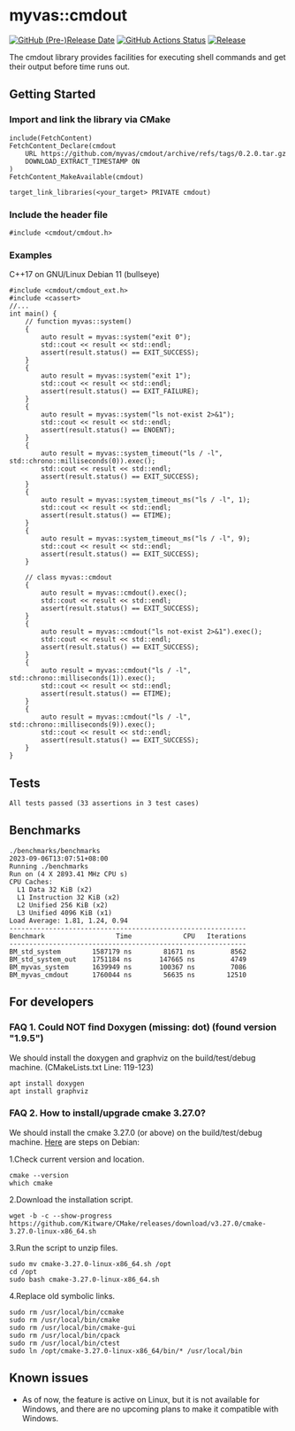# myvas::cmdout
[![GitHub (Pre-)Release Date](https://img.shields.io/github/release-date-pre/myvas/cmdout?label=github)](https://github.com/myvas/cmdout)
[![GitHub Actions Status](https://github.com/myvas/cmdout/actions/workflows/test.yml/badge.svg)](https://github.com/myvas/cmdout/actions)
[![Release](https://img.shields.io/github/release/myvas/cmdout.svg)](https://github.com/myvas/cmdout/releases)

The cmdout library provides facilities for executing shell commands and get their output before time runs out.

## Getting Started
### Import and link the library via CMake
```
include(FetchContent)
FetchContent_Declare(cmdout
	URL https://github.com/myvas/cmdout/archive/refs/tags/0.2.0.tar.gz
	DOWNLOAD_EXTRACT_TIMESTAMP ON
)
FetchContent_MakeAvailable(cmdout)

target_link_libraries(<your_target> PRIVATE cmdout)
```
### Include the header file
```
#include <cmdout/cmdout.h>
```

### Examples
C++17 on GNU/Linux Debian 11 (bullseye)
```
#include <cmdout/cmdout_ext.h>
#include <cassert>
//...
int main() {
	// function myvas::system()
	{
		auto result = myvas::system("exit 0");
		std::cout << result << std::endl;
		assert(result.status() == EXIT_SUCCESS);
	}
	{
		auto result = myvas::system("exit 1");
		std::cout << result << std::endl;
		assert(result.status() == EXIT_FAILURE);
	}
	{
		auto result = myvas::system("ls not-exist 2>&1");
		std::cout << result << std::endl;
		assert(result.status() == ENOENT);
	}
	{
		auto result = myvas::system_timeout("ls / -l", std::chrono::milliseconds(0)).exec();
		std::cout << result << std::endl;
		assert(result.status() == EXIT_SUCCESS);
	}
	{
		auto result = myvas::system_timeout_ms("ls / -l", 1);
		std::cout << result << std::endl;
		assert(result.status() == ETIME);
	}
	{
		auto result = myvas::system_timeout_ms("ls / -l", 9);
		std::cout << result << std::endl;
		assert(result.status() == EXIT_SUCCESS);
	}

	// class myvas::cmdout
	{
		auto result = myvas::cmdout().exec();
		std::cout << result << std::endl;
		assert(result.status() == EXIT_SUCCESS);
	}
	{
		auto result = myvas::cmdout("ls not-exist 2>&1").exec();
		std::cout << result << std::endl;
		assert(result.status() == EXIT_SUCCESS);
	}
	{
		auto result = myvas::cmdout("ls / -l", std::chrono::milliseconds(1)).exec();
		std::cout << result << std::endl;
		assert(result.status() == ETIME);
	}
	{
		auto result = myvas::cmdout("ls / -l", std::chrono::milliseconds(9)).exec();
		std::cout << result << std::endl;
		assert(result.status() == EXIT_SUCCESS);
	}
}
```

## Tests
```
All tests passed (33 assertions in 3 test cases)
```

## Benchmarks
```
./benchmarks/benchmarks
2023-09-06T13:07:51+08:00
Running ./benchmarks
Run on (4 X 2893.41 MHz CPU s)
CPU Caches:
  L1 Data 32 KiB (x2)
  L1 Instruction 32 KiB (x2)
  L2 Unified 256 KiB (x2)
  L3 Unified 4096 KiB (x1)
Load Average: 1.81, 1.24, 0.94
------------------------------------------------------------
Benchmark                  Time             CPU   Iterations
------------------------------------------------------------
BM_std_system        1587179 ns        81671 ns         8562
BM_std_system_out    1751184 ns       147665 ns         4749
BM_myvas_system      1639949 ns       100367 ns         7086
BM_myvas_cmdout      1760044 ns        56635 ns        12510
```

## For developers
### FAQ 1. Could NOT find Doxygen (missing: dot) (found version "1.9.5")
We should install the doxygen and graphviz on the build/test/debug machine.
(CMakeLists.txt Line: 119-123)
```
apt install doxygen
apt install graphviz
```

### FAQ 2. How to install/upgrade cmake 3.27.0?
We should install the cmake 3.27.0 (or above) on the build/test/debug machine. [Here](https://askubuntu.com/questions/829310/how-to-upgrade-cmake-in-ubuntu) are steps on Debian:

1.Check current version and location.
```
cmake --version
which cmake
```

2.Download the installation script.
```
wget -b -c --show-progress  https://github.com/Kitware/CMake/releases/download/v3.27.0/cmake-3.27.0-linux-x86_64.sh
```

3.Run the script to unzip files.
```
sudo mv cmake-3.27.0-linux-x86_64.sh /opt
cd /opt
sudo bash cmake-3.27.0-linux-x86_64.sh
```

4.Replace old symbolic links.
```
sudo rm /usr/local/bin/ccmake
sudo rm /usr/local/bin/cmake
sudo rm /usr/local/bin/cmake-gui
sudo rm /usr/local/bin/cpack
sudo rm /usr/local/bin/ctest
sudo ln /opt/cmake-3.27.0-linux-x86_64/bin/* /usr/local/bin
```

## Known issues
- As of now, the feature is active on Linux, but it is not available for Windows, and there are no upcoming plans to make it compatible with Windows.
